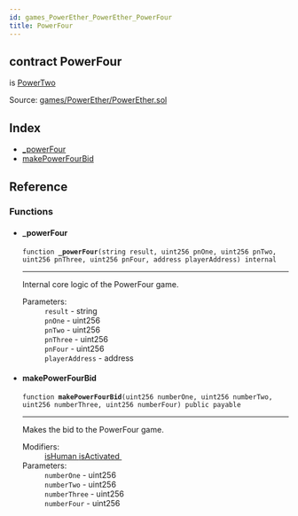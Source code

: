 ```yaml
---
id: games_PowerEther_PowerEther_PowerFour
title: PowerFour
---
```


<div class="contract-doc"><div class="contract"><h2 class="contract-header"><span class="contract-kind">contract</span> PowerFour</h2><p class="base-contracts"><span>is</span> <a href="games_PowerEther_PowerEther_PowerTwo.html">PowerTwo</a></p><div class="source">Source: <a href="https://github.com/FriendlyUser/solidity-smart-contracts//blob/v0.2.0/contracts/games/PowerEther/PowerEther.sol" target="_blank">games/PowerEther/PowerEther.sol</a></div></div><div class="index"><h2>Index</h2><ul><li><a href="games_PowerEther_PowerEther_PowerFour.html#_powerFour">_powerFour</a></li><li><a href="games_PowerEther_PowerEther_PowerFour.html#makePowerFourBid">makePowerFourBid</a></li></ul></div><div class="reference"><h2>Reference</h2><div class="functions"><h3>Functions</h3><ul><li><div class="item function"><span id="_powerFour" class="anchor-marker"></span><h4 class="name">_powerFour</h4><div class="body"><code class="signature">function <strong>_powerFour</strong><span>(string result, uint256 pnOne, uint256 pnTwo, uint256 pnThree, uint256 pnFour, address playerAddress) </span><span>internal </span></code><hr/><div class="description"><p>Internal core logic of the PowerFour game.</p></div><dl><dt><span class="label-parameters">Parameters:</span></dt><dd><div><code>result</code> - string</div><div><code>pnOne</code> - uint256</div><div><code>pnTwo</code> - uint256</div><div><code>pnThree</code> - uint256</div><div><code>pnFour</code> - uint256</div><div><code>playerAddress</code> - address</div></dd></dl></div></div></li><li><div class="item function"><span id="makePowerFourBid" class="anchor-marker"></span><h4 class="name">makePowerFourBid</h4><div class="body"><code class="signature">function <strong>makePowerFourBid</strong><span>(uint256 numberOne, uint256 numberTwo, uint256 numberThree, uint256 numberFour) </span><span>public </span><span>payable </span></code><hr/><div class="description"><p>Makes the bid to the PowerFour game.</p></div><dl><dt><span class="label-modifiers">Modifiers:</span></dt><dd><a href="games_PowerEther_PowerEther_PowerEtherBase.html#isHuman">isHuman </a><a href="games_PowerEther_PowerEther_PowerEtherBase.html#isActivated">isActivated </a></dd><dt><span class="label-parameters">Parameters:</span></dt><dd><div><code>numberOne</code> - uint256</div><div><code>numberTwo</code> - uint256</div><div><code>numberThree</code> - uint256</div><div><code>numberFour</code> - uint256</div></dd></dl></div></div></li></ul></div></div></div>
